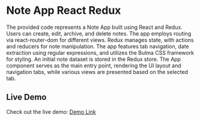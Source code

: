 # Note App React Redux

The provided code represents a Note App built using React and Redux. Users can create, edit, archive, and delete notes. The app employs routing via react-router-dom for different views. Redux manages state, with actions and reducers for note manipulation. The app features tab navigation, date extraction using regular expressions, and utilizes the Bulma CSS framework for styling. An initial note dataset is stored in the Redux store. The App component serves as the main entry point, rendering the UI layout and navigation tabs, while various views are presented based on the selected tab.

## Live Demo

Check out the live demo: [Demo Link](https://ruslanliapin.github.io/react-redux-note-app/)
